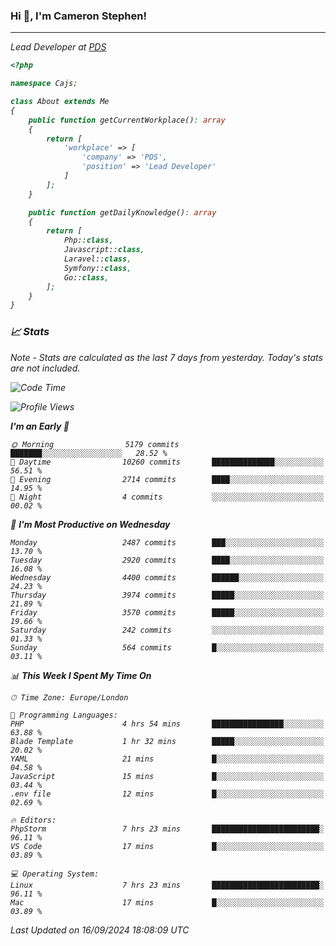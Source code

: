 ### Hi 👋, I'm Cameron Stephen!
<hr>
<p><em>Lead Developer at <a href="https://prindatasolutions.co.uk">PDS</a></p>


```php
<?php

namespace Cajs;

class About extends Me
{
    public function getCurrentWorkplace(): array
    {
        return [
            'workplace' => [
                'company' => 'PDS',
                'position' => 'Lead Developer'
            ]
        ];
    }

    public function getDailyKnowledge(): array
    {
        return [
            Php::class,
            Javascript::class,
            Laravel::class,
            Symfony::class,
            Go::class,
        ];
    }
}
```

### 📈 Stats
<p><em>Note - Stats are calculated as the last 7 days from yesterday. Today's stats are not included.</em></p>


<!--START_SECTION:waka-->
![Code Time](http://img.shields.io/badge/Code%20Time-3%2C940%20hrs%206%20mins-blue)

![Profile Views](http://img.shields.io/badge/Profile%20Views-4-blue)

**I'm an Early 🐤** 

```text
🌞 Morning                5179 commits        ███████░░░░░░░░░░░░░░░░░░   28.52 % 
🌆 Daytime                10260 commits       ██████████████░░░░░░░░░░░   56.51 % 
🌃 Evening                2714 commits        ████░░░░░░░░░░░░░░░░░░░░░   14.95 % 
🌙 Night                  4 commits           ░░░░░░░░░░░░░░░░░░░░░░░░░   00.02 % 
```
📅 **I'm Most Productive on Wednesday** 

```text
Monday                   2487 commits        ███░░░░░░░░░░░░░░░░░░░░░░   13.70 % 
Tuesday                  2920 commits        ████░░░░░░░░░░░░░░░░░░░░░   16.08 % 
Wednesday                4400 commits        ██████░░░░░░░░░░░░░░░░░░░   24.23 % 
Thursday                 3974 commits        █████░░░░░░░░░░░░░░░░░░░░   21.89 % 
Friday                   3570 commits        █████░░░░░░░░░░░░░░░░░░░░   19.66 % 
Saturday                 242 commits         ░░░░░░░░░░░░░░░░░░░░░░░░░   01.33 % 
Sunday                   564 commits         █░░░░░░░░░░░░░░░░░░░░░░░░   03.11 % 
```


📊 **This Week I Spent My Time On** 

```text
🕑︎ Time Zone: Europe/London

💬 Programming Languages: 
PHP                      4 hrs 54 mins       ████████████████░░░░░░░░░   63.88 % 
Blade Template           1 hr 32 mins        █████░░░░░░░░░░░░░░░░░░░░   20.02 % 
YAML                     21 mins             █░░░░░░░░░░░░░░░░░░░░░░░░   04.58 % 
JavaScript               15 mins             █░░░░░░░░░░░░░░░░░░░░░░░░   03.44 % 
.env file                12 mins             █░░░░░░░░░░░░░░░░░░░░░░░░   02.69 % 

🔥 Editors: 
PhpStorm                 7 hrs 23 mins       ████████████████████████░   96.11 % 
VS Code                  17 mins             █░░░░░░░░░░░░░░░░░░░░░░░░   03.89 % 

💻 Operating System: 
Linux                    7 hrs 23 mins       ████████████████████████░   96.11 % 
Mac                      17 mins             █░░░░░░░░░░░░░░░░░░░░░░░░   03.89 % 
```


 Last Updated on 16/09/2024 18:08:09 UTC
<!--END_SECTION:waka-->

